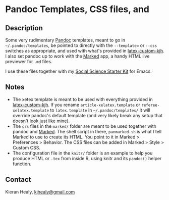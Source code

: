 # Pandoc Templates, CSS files, and 

## Description

Some very rudimentary [Pandoc](http://johnmacfarlane.net/pandoc/) templates, meant to go in `~/.pandoc/templates`, be pointed to directly with the `--template=` or `--css` switches as appropriate, and used with what's provided in [latex-custom-kjh](http://kjhealy.github.com/latex-custom-kjh/). I also set pandoc up to work with the  [Marked](http://markedapp.com/) app, a handy HTML live previewer for `.md` files.

I use these files together with my [Social Science Starter Kit](http://kjhealy.github.com/emacs-starter-kit/) for Emacs.

## Notes

- The xetex template is meant to be used with everything provided in
    [latex-custom-kjh](http://github.com/kjhealy/latex-custom-kjh).
    If you rename `article-xelatex.template` or
    `referee-xelatex.template` to `latex.template` in
    `~/.pandoc/templates/` it will override pandoc's default template
    (and very likely break any setup that doesn't look just like
    mine).
- The `css` files in the `marked/` folder are meant to be used
    together with pandoc and [Marked](http://markedapp.com/). The shell script in there,
    `panmarked.sh` is what I tell Marked to use to create its
    HTML. You point to it in Marked > Preferences > Behavior. The CSS
    files can be added in Marked > Style > Custom CSS.
- The configuration file in the `knitr/` folder is an example to help
  you produce HTML or `.tex` from inside R, using knitr and its `pandoc()` helper function.


## Contact
Kieran Healy, kjhealy@gmail.com
